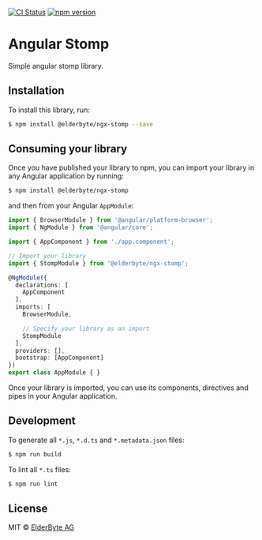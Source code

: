 [![CI Status](https://travis-ci.org/ElderByte-/ngx-stomp.svg?branch=master)](https://travis-ci.org/ElderByte-/ngx-stomp)
[![npm version](https://badge.fury.io/js/%40elderbyte%2Fngx-stomp.svg)](https://badge.fury.io/js/%40elderbyte%2Fngx-stomp)

# Angular Stomp

Simple angular stomp library.


## Installation

To install this library, run:

```bash
$ npm install @elderbyte/ngx-stomp --save
```

## Consuming your library

Once you have published your library to npm, you can import your library in any Angular application by running:

```bash
$ npm install @elderbyte/ngx-stomp
```

and then from your Angular `AppModule`:

```typescript
import { BrowserModule } from '@angular/platform-browser';
import { NgModule } from '@angular/core';

import { AppComponent } from './app.component';

// Import your library
import { StompModule } from '@elderbyte/ngx-stomp';

@NgModule({
  declarations: [
    AppComponent
  ],
  imports: [
    BrowserModule,

    // Specify your library as an import
    StompModule
  ],
  providers: [],
  bootstrap: [AppComponent]
})
export class AppModule { }
```

Once your library is imported, you can use its components, directives and pipes in your Angular application.

## Development

To generate all `*.js`, `*.d.ts` and `*.metadata.json` files:

```bash
$ npm run build
```

To lint all `*.ts` files:

```bash
$ npm run lint
```

## License

MIT © [ElderByte AG](mailto:info@elderbyte.com)
